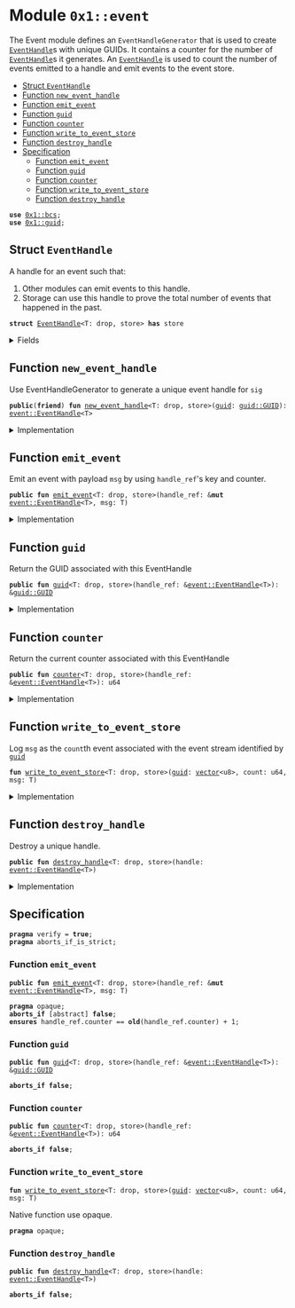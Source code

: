 
<a name="0x1_event"></a>

# Module `0x1::event`

The Event module defines an <code>EventHandleGenerator</code> that is used to create
<code><a href="event.md#0x1_event_EventHandle">EventHandle</a></code>s with unique GUIDs. It contains a counter for the number
of <code><a href="event.md#0x1_event_EventHandle">EventHandle</a></code>s it generates. An <code><a href="event.md#0x1_event_EventHandle">EventHandle</a></code> is used to count the number of
events emitted to a handle and emit events to the event store.


-  [Struct `EventHandle`](#0x1_event_EventHandle)
-  [Function `new_event_handle`](#0x1_event_new_event_handle)
-  [Function `emit_event`](#0x1_event_emit_event)
-  [Function `guid`](#0x1_event_guid)
-  [Function `counter`](#0x1_event_counter)
-  [Function `write_to_event_store`](#0x1_event_write_to_event_store)
-  [Function `destroy_handle`](#0x1_event_destroy_handle)
-  [Specification](#@Specification_0)
    -  [Function `emit_event`](#@Specification_0_emit_event)
    -  [Function `guid`](#@Specification_0_guid)
    -  [Function `counter`](#@Specification_0_counter)
    -  [Function `write_to_event_store`](#@Specification_0_write_to_event_store)
    -  [Function `destroy_handle`](#@Specification_0_destroy_handle)


<pre><code><b>use</b> <a href="../../aptos-stdlib/../move-stdlib/doc/bcs.md#0x1_bcs">0x1::bcs</a>;
<b>use</b> <a href="guid.md#0x1_guid">0x1::guid</a>;
</code></pre>



<a name="0x1_event_EventHandle"></a>

## Struct `EventHandle`

A handle for an event such that:
1. Other modules can emit events to this handle.
2. Storage can use this handle to prove the total number of events that happened in the past.


<pre><code><b>struct</b> <a href="event.md#0x1_event_EventHandle">EventHandle</a>&lt;T: drop, store&gt; <b>has</b> store
</code></pre>



<details>
<summary>Fields</summary>


<dl>
<dt>
<code>counter: u64</code>
</dt>
<dd>
 Total number of events emitted to this event stream.
</dd>
<dt>
<code><a href="guid.md#0x1_guid">guid</a>: <a href="guid.md#0x1_guid_GUID">guid::GUID</a></code>
</dt>
<dd>
 A globally unique ID for this event stream.
</dd>
</dl>


</details>

<a name="0x1_event_new_event_handle"></a>

## Function `new_event_handle`

Use EventHandleGenerator to generate a unique event handle for <code>sig</code>


<pre><code><b>public</b>(<b>friend</b>) <b>fun</b> <a href="event.md#0x1_event_new_event_handle">new_event_handle</a>&lt;T: drop, store&gt;(<a href="guid.md#0x1_guid">guid</a>: <a href="guid.md#0x1_guid_GUID">guid::GUID</a>): <a href="event.md#0x1_event_EventHandle">event::EventHandle</a>&lt;T&gt;
</code></pre>



<details>
<summary>Implementation</summary>


<pre><code><b>public</b>(<b>friend</b>) <b>fun</b> <a href="event.md#0x1_event_new_event_handle">new_event_handle</a>&lt;T: drop + store&gt;(<a href="guid.md#0x1_guid">guid</a>: GUID): <a href="event.md#0x1_event_EventHandle">EventHandle</a>&lt;T&gt; {
    <a href="event.md#0x1_event_EventHandle">EventHandle</a>&lt;T&gt; {
        counter: 0,
        <a href="guid.md#0x1_guid">guid</a>,
    }
}
</code></pre>



</details>

<a name="0x1_event_emit_event"></a>

## Function `emit_event`

Emit an event with payload <code>msg</code> by using <code>handle_ref</code>'s key and counter.


<pre><code><b>public</b> <b>fun</b> <a href="event.md#0x1_event_emit_event">emit_event</a>&lt;T: drop, store&gt;(handle_ref: &<b>mut</b> <a href="event.md#0x1_event_EventHandle">event::EventHandle</a>&lt;T&gt;, msg: T)
</code></pre>



<details>
<summary>Implementation</summary>


<pre><code><b>public</b> <b>fun</b> <a href="event.md#0x1_event_emit_event">emit_event</a>&lt;T: drop + store&gt;(handle_ref: &<b>mut</b> <a href="event.md#0x1_event_EventHandle">EventHandle</a>&lt;T&gt;, msg: T) {
    <a href="event.md#0x1_event_write_to_event_store">write_to_event_store</a>&lt;T&gt;(<a href="../../aptos-stdlib/../move-stdlib/doc/bcs.md#0x1_bcs_to_bytes">bcs::to_bytes</a>(&handle_ref.<a href="guid.md#0x1_guid">guid</a>), handle_ref.counter, msg);
    <b>spec</b> {
        <b>assume</b> handle_ref.counter + 1 &lt;= MAX_U64;
    };
    handle_ref.counter = handle_ref.counter + 1;
}
</code></pre>



</details>

<a name="0x1_event_guid"></a>

## Function `guid`

Return the GUID associated with this EventHandle


<pre><code><b>public</b> <b>fun</b> <a href="guid.md#0x1_guid">guid</a>&lt;T: drop, store&gt;(handle_ref: &<a href="event.md#0x1_event_EventHandle">event::EventHandle</a>&lt;T&gt;): &<a href="guid.md#0x1_guid_GUID">guid::GUID</a>
</code></pre>



<details>
<summary>Implementation</summary>


<pre><code><b>public</b> <b>fun</b> <a href="guid.md#0x1_guid">guid</a>&lt;T: drop + store&gt;(handle_ref: &<a href="event.md#0x1_event_EventHandle">EventHandle</a>&lt;T&gt;): &GUID {
    &handle_ref.<a href="guid.md#0x1_guid">guid</a>
}
</code></pre>



</details>

<a name="0x1_event_counter"></a>

## Function `counter`

Return the current counter associated with this EventHandle


<pre><code><b>public</b> <b>fun</b> <a href="event.md#0x1_event_counter">counter</a>&lt;T: drop, store&gt;(handle_ref: &<a href="event.md#0x1_event_EventHandle">event::EventHandle</a>&lt;T&gt;): u64
</code></pre>



<details>
<summary>Implementation</summary>


<pre><code><b>public</b> <b>fun</b> <a href="event.md#0x1_event_counter">counter</a>&lt;T: drop + store&gt;(handle_ref: &<a href="event.md#0x1_event_EventHandle">EventHandle</a>&lt;T&gt;): u64 {
    handle_ref.counter
}
</code></pre>



</details>

<a name="0x1_event_write_to_event_store"></a>

## Function `write_to_event_store`

Log <code>msg</code> as the <code>count</code>th event associated with the event stream identified by <code><a href="guid.md#0x1_guid">guid</a></code>


<pre><code><b>fun</b> <a href="event.md#0x1_event_write_to_event_store">write_to_event_store</a>&lt;T: drop, store&gt;(<a href="guid.md#0x1_guid">guid</a>: <a href="../../aptos-stdlib/../move-stdlib/doc/vector.md#0x1_vector">vector</a>&lt;u8&gt;, count: u64, msg: T)
</code></pre>



<details>
<summary>Implementation</summary>


<pre><code><b>native</b> <b>fun</b> <a href="event.md#0x1_event_write_to_event_store">write_to_event_store</a>&lt;T: drop + store&gt;(<a href="guid.md#0x1_guid">guid</a>: <a href="../../aptos-stdlib/../move-stdlib/doc/vector.md#0x1_vector">vector</a>&lt;u8&gt;, count: u64, msg: T);
</code></pre>



</details>

<a name="0x1_event_destroy_handle"></a>

## Function `destroy_handle`

Destroy a unique handle.


<pre><code><b>public</b> <b>fun</b> <a href="event.md#0x1_event_destroy_handle">destroy_handle</a>&lt;T: drop, store&gt;(handle: <a href="event.md#0x1_event_EventHandle">event::EventHandle</a>&lt;T&gt;)
</code></pre>



<details>
<summary>Implementation</summary>


<pre><code><b>public</b> <b>fun</b> <a href="event.md#0x1_event_destroy_handle">destroy_handle</a>&lt;T: drop + store&gt;(handle: <a href="event.md#0x1_event_EventHandle">EventHandle</a>&lt;T&gt;) {
    <a href="event.md#0x1_event_EventHandle">EventHandle</a>&lt;T&gt; { counter: _, <a href="guid.md#0x1_guid">guid</a>: _ } = handle;
}
</code></pre>



</details>

<a name="@Specification_0"></a>

## Specification



<pre><code><b>pragma</b> verify = <b>true</b>;
<b>pragma</b> aborts_if_is_strict;
</code></pre>



<a name="@Specification_0_emit_event"></a>

### Function `emit_event`


<pre><code><b>public</b> <b>fun</b> <a href="event.md#0x1_event_emit_event">emit_event</a>&lt;T: drop, store&gt;(handle_ref: &<b>mut</b> <a href="event.md#0x1_event_EventHandle">event::EventHandle</a>&lt;T&gt;, msg: T)
</code></pre>




<pre><code><b>pragma</b> opaque;
<b>aborts_if</b> [abstract] <b>false</b>;
<b>ensures</b> handle_ref.counter == <b>old</b>(handle_ref.counter) + 1;
</code></pre>



<a name="@Specification_0_guid"></a>

### Function `guid`


<pre><code><b>public</b> <b>fun</b> <a href="guid.md#0x1_guid">guid</a>&lt;T: drop, store&gt;(handle_ref: &<a href="event.md#0x1_event_EventHandle">event::EventHandle</a>&lt;T&gt;): &<a href="guid.md#0x1_guid_GUID">guid::GUID</a>
</code></pre>




<pre><code><b>aborts_if</b> <b>false</b>;
</code></pre>



<a name="@Specification_0_counter"></a>

### Function `counter`


<pre><code><b>public</b> <b>fun</b> <a href="event.md#0x1_event_counter">counter</a>&lt;T: drop, store&gt;(handle_ref: &<a href="event.md#0x1_event_EventHandle">event::EventHandle</a>&lt;T&gt;): u64
</code></pre>




<pre><code><b>aborts_if</b> <b>false</b>;
</code></pre>



<a name="@Specification_0_write_to_event_store"></a>

### Function `write_to_event_store`


<pre><code><b>fun</b> <a href="event.md#0x1_event_write_to_event_store">write_to_event_store</a>&lt;T: drop, store&gt;(<a href="guid.md#0x1_guid">guid</a>: <a href="../../aptos-stdlib/../move-stdlib/doc/vector.md#0x1_vector">vector</a>&lt;u8&gt;, count: u64, msg: T)
</code></pre>


Native function use opaque.


<pre><code><b>pragma</b> opaque;
</code></pre>



<a name="@Specification_0_destroy_handle"></a>

### Function `destroy_handle`


<pre><code><b>public</b> <b>fun</b> <a href="event.md#0x1_event_destroy_handle">destroy_handle</a>&lt;T: drop, store&gt;(handle: <a href="event.md#0x1_event_EventHandle">event::EventHandle</a>&lt;T&gt;)
</code></pre>




<pre><code><b>aborts_if</b> <b>false</b>;
</code></pre>


[move-book]: https://aptos.dev/move/book/SUMMARY
